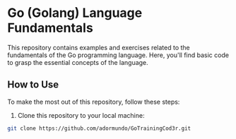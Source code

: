 # Go (Golang) Language Fundamentals

This repository contains examples and exercises related to the fundamentals of the Go programming language. Here, you'll find basic code to grasp the essential concepts of the language.

## How to Use

To make the most out of this repository, follow these steps:

1. Clone this repository to your local machine:

```bash
git clone https://github.com/adormundo/GoTrainingCod3r.git
